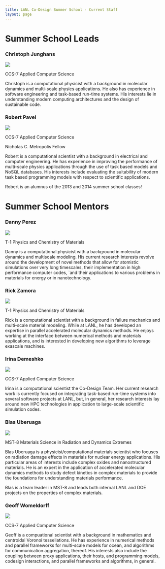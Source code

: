 ```yaml
---
title: LANL Co-Design Summer School - Current Staff
layout: page
---
```


# Summer School Leads

### Christoph Junghans
![](images/junghans.jpg)

CCS-7 Applied Computer Science

 Christoph is a computational physicist with a background in molecular dynamics and multi-scale physics applications. He also has experience in software engineering and task-based run-time systems. His interests lie in understanding modern computing architectures and the design of sustainable code.

### Robert Pavel
![](images/pavel-crop-u841.jpg)

CCS-7 Applied Computer Science

Nicholas C. Metropolis Fellow

Robert is a computational scientist with a background in electrical and computer engineering. He has experience in improving the performance of multi-scale physics applications through the use of task based models and NoSQL databases. His interests include evaluating the suitability of modern task based programming models with respect to scientific applications.

Robert is an alumnus of the 2013 and 2014 summer school classes!

# Summer School Mentors

### Danny Perez
![](images/perez.jpg)

 T-1 Physics and Chemistry of Materials

Danny is a computational physicist with a background in molecular dynamics and multiscale modeling. His current research interests revolve around the development of novel methods that allow for atomistic simulations over very long timescales, their implementation in high performance computer codes, `and their applications to various problems in materials for energy or in nanotechnology.

### Rick Zamora
![](images/zamora.jpg)
   
 T-1 Physics and Chemistry of Materials

Rick is a computational scientist with a background in failure mechanics and multi-scale material modeling. While at LANL, he has developed an expertise in parallel accelerated molecular dynamics methods. He enjoys working at the interface between numerical methods and materials applications, and is interested in developing new algorithms to leverage exascale machines.

### Irina Demeshko
![](images/irina.jpg)

CCS-7 Applied Computer Science

Irina is a computational scientist the Co-Design Team. Her current research work is currently focused on integrating task-based run-time systems into several software projects at LANL, but, in general, her research interests lay around new HPC technologies in application to large-scale scientific simulation codes.

### Blas Uberuaga
![](images/blas-crop.jpg)

MST-8 Materials Science in Radiation and Dynamics Extremes

Blas Uberuaga is a physicist/computational materials scientist who focuses on radiation damage effects in materials for nuclear energy applications. His particular areas of interests include complex oxides and nanostructured materials. He is an expert in the application of accelerated molecular dynamics methods to study defect kinetics in complex materials to provide the foundations for understanding materials performance.

Blas is a team leader in MST-8 and leads both internal LANL and DOE projects on the properties of complex materials.

### Geoff Womeldorff
![](images/geoff-1.jpg)

CCS-7 Applied Computer Science

Geoff is a compuational scientist with a background in mathematics and centroidal Voronoi tessellations. He has experience in numerical methods and parallel frameworks for multi-scale models for ocean, and algorithms for communication aggregation, thereof. His interests also include the coupling between proxy applications, their hosts, and programming models, codesign interactions, and parallel frameworks and algorithms, in general.


